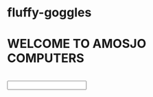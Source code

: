 # fluffy-goggles
<html>
  <bgcolor="#red">
  <b><h1></b>WELCOME TO AMOSJO COMPUTERS</h1></b></b><br>
    <input type=text>
  </html>
